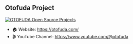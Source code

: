 ## Otofuda Project

[![OTOFUDA Open Source Projects](https://github.com/otofuda/.github/assets/29329023/70740d89-2d6b-41af-be2a-b4274d5c0637)](https://otofuda.github.io)

- 🏠 Website: https://otofuda.com/
- 🎬 YouTube Channel: https://www.youtube.com/@otofuda
